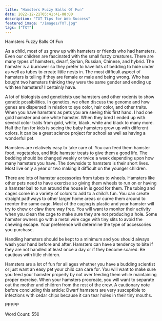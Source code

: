 ```yaml
---
title: "Hamsters Fuzzy Balls Of Fun"
date: 2022-12-21T05:41:41-08:00
description: "TXT Tips for Web Success"
featured_image: "/images/TXT.jpg"
tags: ["TXT"]
---
```


Hamsters Fuzzy Balls Of Fun

As a child, most of us grew up with hamsters or friends who had hamsters. Even our children are fascinated with the small fuzzy creatures. There are many types of hamsters, dwarf, Syrian, Russian, Chinese, and hybrid. The hamster is a burrower so they prefer to have lots of bedding to hide under as well as tubes to create little nests in. The most difficult aspect of hamsters is telling if they are female or male and being wrong. Who has bought two hamsters thinking they were the same gender and ending up with ten hamsters? I certainly have.

A lot of biologists and geneticists use hamsters and other rodents to show genetic possibilities. In genetics, we often discuss the genome and how genes are dispersed in relation to eye color, hair color, and other traits. When you have hamsters as pets you are seeing this first hand. I had one gold hamster and one white hamster. When they bred I ended up with several color traits from gold, white, black, white and black to many more.  Half the fun for kids is seeing the baby hamsters grow up with different colors. It can be a great science project for school as well as having a wonderful pet.

Hamsters are relatively easy to take care of. You can feed them hamster food, vegetables, and little hamster treats to give them a good life. The bedding should be changed weekly or twice a week depending upon how many hamsters you have. The downside to hamsters is their short lives. Most live only a year or two making it difficult on the younger children.

There are lots of hamster accessories from tubes to wheels. Hamsters like other pets need to have exercise so giving them wheels to run on or having a hamster ball to run around the house in is good for them. The tubing and cages come in a variety of colors to add to a child’s fun. You can create straight pathways to other larger home areas or curve them around to reenter the same cage. Most of the caging is plastic and your hamster will try to chew or claw there way free. You will want to monitor their activity when you clean the cage to make sure they are not producing a hole. Some hamster owners go with a metal wire cage with tiny slits to avoid the chewing escape. Your preference will determine the type of accessories you purchase.  

Handling hamsters should be kept to a minimum and you should always wash your hand before and after. Hamsters can have a tendency to bite if they are not handled at least once a day or if they become scared. Be cautious with little children.

Hamsters are a lot of fun for all ages whether you have a budding scientist or just want an easy pet your child can care for. You will want to make sure you feed your hamster properly by not over feeding them while maintaining proper exercise. When your hamsters procreate, you will want to separate out the mother and children from the rest of the crew. A cautionary note before concluding this article: Dwarf hamsters are very susceptible to infections with cedar chips because it can tear holes in their tiny mouths.

PPPPP

Word Count: 550

